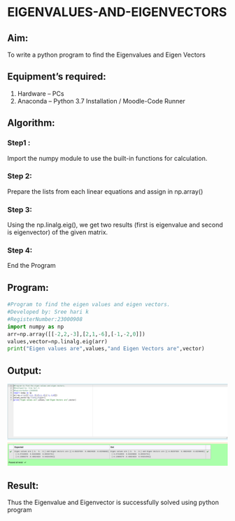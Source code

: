 # EIGENVALUES-AND-EIGENVECTORS
## Aim:
To write a python program to find the Eigenvalues and Eigen Vectors
## Equipment’s required:
1. 	Hardware – PCs
2. 	Anaconda – Python 3.7 Installation / Moodle-Code Runner
## Algorithm:
### Step1 : 
Import the numpy module to use the built-in functions for calculation.
### Step 2: 
Prepare the lists from each linear equations and assign in np.array()
### Step 3: 
Using the np.linalg.eig(),  we get two results (first is eigenvalue and second is eigenvector) of the given matrix.
### Step 4: 
End the Program

## Program:
```python
#Program to find the eigen values and eigen vectors.
#Developed by: Sree hari k
#RegisterNumber:23000908
import numpy as np 
arr=np.array([[-2,2,-3],[2,1,-6],[-1,-2,0]])
values,vector=np.linalg.eig(arr)
print("Eigen values are",values,"and Eigen Vectors are",vector)
```

## Output:
![output](4.png)
## Result:
Thus the Eigenvalue and Eigenvector is successfully solved using python program
